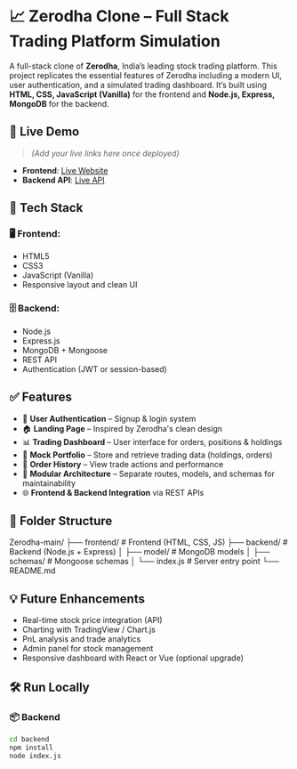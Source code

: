 # 📈 Zerodha Clone – Full Stack Trading Platform Simulation
A full-stack clone of **Zerodha**, India’s leading stock trading platform. This project replicates the essential features of Zerodha including a modern UI, user authentication, and a simulated trading dashboard. It’s built using **HTML, CSS, JavaScript (Vanilla)** for the frontend and **Node.js, Express, MongoDB** for the backend.


## 🚀 Live Demo
> *(Add your live links here once deployed)*  
- **Frontend**: [Live Website](#)  
- **Backend API**: [Live API](#)



## 🧰 Tech Stack
### 🖥️ Frontend:
- HTML5
- CSS3
- JavaScript (Vanilla)
- Responsive layout and clean UI

### 🗄️ Backend:
- Node.js
- Express.js
- MongoDB + Mongoose
- REST API
- Authentication (JWT or session-based)


## ✅ Features

- 🔐 **User Authentication** – Signup & login system
- 🏠 **Landing Page** – Inspired by Zerodha's clean design
- 📊 **Trading Dashboard** – User interface for orders, positions & holdings
- 📁 **Mock Portfolio** – Store and retrieve trading data (holdings, orders)
- 📜 **Order History** – View trade actions and performance
- 🧱 **Modular Architecture** – Separate routes, models, and schemas for maintainability
- 🌐 **Frontend & Backend Integration** via REST APIs


## 📂 Folder Structure
Zerodha-main/
├── frontend/ # Frontend (HTML, CSS, JS)
├── backend/ # Backend (Node.js + Express)
│ ├── model/ # MongoDB models
│ ├── schemas/ # Mongoose schemas
│ └── index.js # Server entry point
└── README.md


## 💡 Future Enhancements

- Real-time stock price integration (API)
- Charting with TradingView / Chart.js
- PnL analysis and trade analytics
- Admin panel for stock management
- Responsive dashboard with React or Vue (optional upgrade)


## 🛠️ Run Locally

### 📦 Backend
```bash
cd backend
npm install
node index.js
